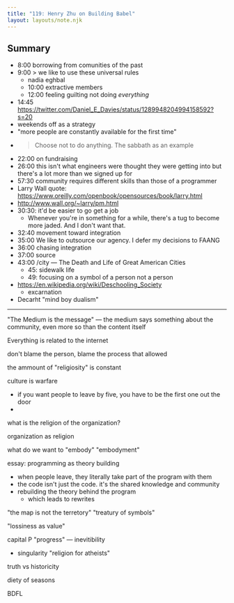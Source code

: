 ```yaml
---
title: "119: Henry Zhu on Building Babel"
layout: layouts/note.njk
---
```


## Summary

* 8:00 borrowing from comunities of the past
* 9:00 > we like to use these universal rules
  * nadia eghbal
  * 10:00 extractive members
  * 12:00 feeling guilting not doing *everything*
* 14:45 https://twitter.com/Daniel_E_Davies/status/1289948204994158592?s=20
* weekends off as a strategy
* "more people are constantly available for the first time"
* > Choose not to do anything. The sabbath as an example
* 22:00 on fundraising
* 26:00 this isn't what engineers were thought they were getting into but there's a lot more than we signed up for
* 57:30 community requires different skills than those of a programmer
* Larry Wall quote: https://www.oreilly.com/openbook/opensources/book/larry.html
* http://www.wall.org/~larry/pm.html
* 30:30: it'd be easier to go get a job
  * Whenever you're in something for a while, there's a tug to become more jaded. And I don't want that.
* 32:40 movement toward integration
* 35:00 We like to outsource our agency. I defer my decisions to FAANG
* 36:00 chasing integration
* 37:00 <Hope in> source
* 43:00 /city — The Death and Life of Great American Cities
  * 45: sidewalk life
  * 49: focusing on a symbol of a person not a person
* https://en.wikipedia.org/wiki/Deschooling_Society  
  * excarnation
* Decarht "mind boy dualism"



---

"The Medium is the message"
— the medium says something about the community, even more so than the content itself

Everything is related to the internet

don't blame the person, blame the process that allowed

the ammount of "religiosity" is constant

culture is warfare
  * if you want people to leave by five, you have to be the first one out the door
  * 

what is the religion of the organization?

organization as religion

what do we want to "embody"
"embodyment"

essay: programming as theory building
  * when people leave, they literally take part of the program with them
  * the code isn't just the code. it's the shared knowledge and community
  * rebuilding the theory behind the program
    * which leads to rewrites

"the map is not the terretory"
"treatury of symbols"

"lossiness as value"

capital P "progress" — inevitibility
* singularity "religion for atheists"

truth vs historicity

diety of seasons

BDFL

